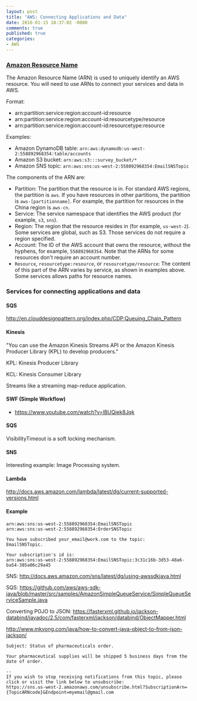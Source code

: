 ```yaml
---
layout: post
title: "AWS: Connecting Applications and Data"
date: 2016-01-15 18:37:02 -0800
comments: true
published: true
categories: 
- AWS
---
```


### [Amazon Resource Name](http://docs.aws.amazon.com/general/latest/gr/aws-arns-and-namespaces.html)

The Amazon Resource Name (ARN) is used to uniquely identify an AWS resource. You will need to use ARNs to connect your services and data in AWS.

Format:

* arn:partition:service:region:account-id:resource
* arn:partition:service:region:account-id:resourcetype/resource
* arn:partition:service:region:account-id:resourcetype:resource

Examples:

* Amazon DynamoDB table: `arn:aws:dynamodb:us-west-2:558892968354:table/accounts`
* Amazon S3 bucket: `arn:aws:s3:::survey_bucket/*`
* Amazon SNS topic: `arn:aws:sns:us-west-2:558892968354:EmailSNSTopic`

The components of the ARN are:

* Partition: The partition that the resource is in. For standard AWS regions, the partition is `aws`. If you have resources in other partitions, the partition is `aws-[partitionname]`. For example, the partition for resources in the China region is `aws-cn`.
* Service: The service namespace that identifies the AWS product (for example, `s3`, `sns`).
* Region: The region that the resource resides in (for example, `us-west-2`). Some services are global, such as S3. Those services do not require a region specified.
* Account: The ID of the AWS account that owns the resource, without the hyphens, for example, `558892968354`. Note that the ARNs for some resources don't require an account number.
* `Resource`, `resourcetype:resource`, or `resourcetype/resource`: The content of this part of the ARN varies by service, as shown in examples above. Some services allows paths for resource names.

### Services for connecting applications and data

#### SQS

http://en.clouddesignpattern.org/index.php/CDP:Queuing_Chain_Pattern

#### Kinesis

"You can use the Amazon Kinesis Streams API or the Amazon Kinesis Producer Library (KPL) to develop producers."

KPL: Kinesis Producer Library

KCL: Kinesis Consumer Library

Streams like a streaming map-reduce application.

#### SWF (Simple Workflow)

* https://www.youtube.com/watch?v=lBUQiek8Jqk

#### SQS

VisibilityTimeout is a soft locking mechanism.

#### SNS

Interesting example: Image Processing system.

#### Lambda

http://docs.aws.amazon.com/lambda/latest/dg/current-supported-versions.html

#### Example

``` plain
arn:aws:sns:us-west-2:558892968354:EmailSNSTopic
arn:aws:sns:us-west-2:558892968354:OrderSNSTopic
```

```
You have subscribed your_email@work.com to the topic:
EmailSNSTopic.

Your subscription's id is: 
arn:aws:sns:us-west-2:558892968354:EmailSNSTopic:3c31c16b-3d53-48a6-ba54-385a06c29a45
```

SNS:
http://docs.aws.amazon.com/sns/latest/dg/using-awssdkjava.html

SQS:
https://github.com/aws/aws-sdk-java/blob/master/src/samples/AmazonSimpleQueueService/SimpleQueueServiceSample.java

Converting POJO to JSON:
https://fasterxml.github.io/jackson-databind/javadoc/2.5/com/fasterxml/jackson/databind/ObjectMapper.html

http://www.mkyong.com/java/how-to-convert-java-object-to-from-json-jackson/

```
Subject: Status of pharmaceuticals order.

Your pharmaceutical supplies will be shipped 5 business days from the date of order.

--
If you wish to stop receiving notifications from this topic, please click or visit the link below to unsubscribe:
https://sns.us-west-2.amazonaws.com/unsubscribe.html?SubscriptionArn={TopicARNcode}&Endpoint=myemail@gmail.com
```









